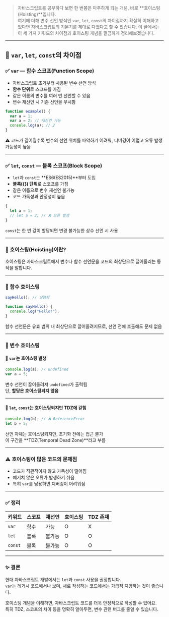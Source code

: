 > 자바스크립트를 공부하다 보면 한 번쯤은 마주하게 되는 개념, 바로 **호이스팅(Hoisting)**입니다.  
여기에 더해 변수 선언 방식인 `var`, `let`, `const`의 차이점까지 확실히 이해하고 있다면 자바스크립트의 기본기를 제대로 다졌다고 할 수 있습니다.
이 글에서는 이 세 가지 키워드의 차이점과 호이스팅 개념을 깔끔하게 정리해보겠습니다.

---

## 📌 `var`, `let`, `const`의 차이점

### ✅ `var` — 함수 스코프(Function Scope)

- 자바스크립트 초기부터 사용된 변수 선언 방식
- **함수 단위**로 스코프를 가짐
- 같은 이름의 변수를 여러 번 선언할 수 있음
- 변수 재선언 시 기존 선언을 무시함

```js
function example() {
  var a = 1;
  var a = 2; // 재선언 가능
  console.log(a); // 2
}
```

⚠️ 코드가 길어질수록 변수의 선언 위치를 파악하기 어려워, 디버깅이 어렵고 오류 발생 가능성이 높음

---

### ✅ `let`, `const` — 블록 스코프(Block Scope)

- `let`과 `const`는 **ES6(ES2015)**부터 도입
- **블록({}) 단위**로 스코프를 가짐
- 같은 이름으로 변수 재선언 불가능
- 코드 가독성과 안정성이 높음

```js
{
  let a = 1;
  // let a = 2; // ❌ 오류 발생
}
```

`const`는 한 번 값이 할당되면 변경 불가능한 상수 선언 시 사용

---

### 🚀 호이스팅(Hoisting)이란?

호이스팅은 자바스크립트에서 변수나 함수 선언문을 코드의 최상단으로 끌어올리는 동작을 말합니다.

---

### 📌 함수 호이스팅

```js
sayHello(); // 실행됨

function sayHello() {
  console.log("Hello!");
}
```

함수 선언문은 유효 범위 내 최상단으로 끌어올려지므로, 선언 전에 호출해도 문제 없음

---

### 📌 변수 호이스팅

#### 🔹 `var`는 호이스팅 발생

```js
console.log(a); // undefined
var a = 5;
```

변수 선언이 끌어올려져 `undefined`가 출력됨  
단, **할당은 호이스팅되지 않음**

---

#### 🔹 `let`, `const`는 호이스팅되지만 TDZ에 갇힘

```js
console.log(b); // ❌ ReferenceError
let b = 5;
```

선언 자체는 호이스팅되지만, 초기화 전에는 접근 불가  
이 구간을 **TDZ(Temporal Dead Zone)**라고 부름

---

### ⚠️ 호이스팅이 많은 코드의 문제점

- 코드가 직관적이지 않고 가독성이 떨어짐
- 예기치 않은 오류가 발생하기 쉬움
- 특히 `var`를 남용하면 디버깅이 어려워짐

---

### ✅ 정리

| 키워드 | 스코프 | 재선언 | 호이스팅 | TDZ 존재 |
|--------|--------|--------|----------|----------|
| `var`  | 함수   | 가능   | O        | X        |
| `let`  | 블록   | 불가능 | O        | O        |
| `const`| 블록   | 불가능 | O        | O        |

---

### ✨ 결론

현대 자바스크립트 개발에서는 `let`과 `const` 사용을 권장합니다.  
`var`는 레거시 코드에서나 보며, 새로 작성하는 코드에서는 가급적 지양하는 것이 좋습니다.

호이스팅 개념을 이해하면, 자바스크립트 코드를 더욱 안정적으로 작성할 수 있어요.  
특히 TDZ, 스코프의 차이 등을 명확히 알아두면, 변수 관련 버그를 줄일 수 있습니다.
